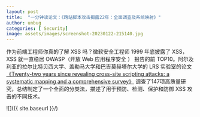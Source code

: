 ```yaml
---
layout: post
title:  "一分钟读论文：《跨站脚本攻击揭露22年：全面调查及系统映射》"
author: unbug
categories: [ Security]
image: assets/images/screenshot-20230122-215140.jpg
---
```

作为前端工程师你真的了解 XSS 吗？微软安全工程师 1999 年底披露了 XSS，XSS 就一直稳居 OWASP（开放 Web 应用程序安全 ） 报告的前 TOP10。阿尔及利亚的拉尔比特贝西大学、盖勒马大学和巴吉莫赫塔尔大学的 LRS 实验室的论文[《Twenty-two years since revealing cross-site scripting attacks: a systematic mapping and a comprehensive survey》][paper1-url] 调查了147项高质量研究，总结制定了一个全面的分类法，描述了用于预防、检测、保护和防御 XSS 攻击的不同技术。


![]({{ site.baseurl }}/)


[paper1-url]: https://arxiv.org/pdf/2205.08425.pdf
